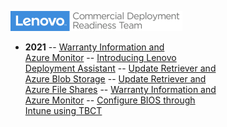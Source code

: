 ![](img/CDRT-POS-Blue-xsmall.png)

- **2021**
-- [Warranty Information and <br>Azure Monitor](2021/az_monitor_warranty.md)
-- [Introducing Lenovo <br>Deployment Assistant](2021/intro_lda.md)
-- [Update Retriever and <br>Azure Blob Storage](2021/ur_az_blob.md)
-- [Update Retriever and <br>Azure File Shares](2021/ur_az_fs.md)
-- [Warranty Information and <br>Azure Monitor](2021/az_monitor_warranty.md)
-- [Configure BIOS through <br>Intune using TBCT](2021/intune_bios_settings.md)
